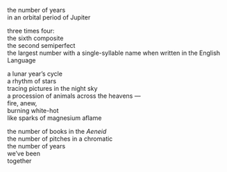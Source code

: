 <!--
.. title: https://en.wikipedia.org/wiki/12_(number)
.. slug: httpsenwikipediaorgwiki12_number
.. date: 2024-03-26 18:16:15 UTC-04:00
.. tags: 
.. category: 
.. link: 
.. description: 
.. type: text
-->

the number of years<br>
	in an orbital period of Jupiter

three times four:<br>
the sixth composite<br>
the second semiperfect<br>
the largest number with a single-syllable name when written in the English Language

a lunar year’s cycle<br>
a rhythm of stars<br>
	tracing pictures in the night sky<br>
a procession of animals across the heavens ―<br>
	fire, anew,<br>
	burning white-hot<br>
		like sparks of magnesium aflame

the number of books in the *Aeneid*<br>
the number of pitches in a chromatic<br>
the number of years<br>
	we’ve been<br>
together